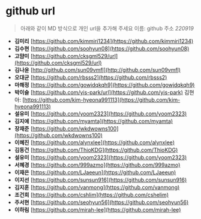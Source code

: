 # github url
> 아래와 같이 MD 방식으로 개인 url을 추가해 주세요
> 이름: github 주소
_220919_ 

* **김미리** [https://github.com/kimmiri1234](https://github.com/kimmiri1234)
* **김수현** [https://github.com/soohyun08](https://github.com/soohyun08)
* **고먐미** [https://github.com/cksgml529/url](https://github.com/cksgml529/url)
* **김나윤** [http://github.com/sun09vmfl](http://github.com/sun09vmfl)
* **오대균** [https://github.com/rbsss2](https://github.com/rbsss2)
* **마해정** [https://github.com/gowjdqkqh9](https://github.com/gowjdqkqh9)
* **박이슬** [https://github.com/yis-park/url](https://github.com/yis-park)
김현아: [https://github.com/kim-hyeona991113](https://github.com/kim-hyeona991113)
* **설유미** [https://github.com/yoom2323](https://github.com/yoom2323)
* **김지예** [https://github.com/myamta](https://github.com/myamta)
* **장재준** [https://github.com/wkdwowns100](https://github.com/wkdwowns100)
* **이혜진** [https://github.com/alynxlee](https://github.com/alynxlee)
* **김동건** [https://github.com/ThioKDG](https://github.com/ThioKDG)
* **설유미** [https://github.com/yoom2323](https://github.com/yoom2323)
* **서혜경** [https://github.com/999azmo](https://github.com/999azmo)
* **이재은** [https://github.com/LJaeeun](https://github.com/LJaeeun)
* **이지선** [https://github.com/sunsun916](https://github.com/sunsun916)
* **김지훈** [https://github.com/vanmong](https://github.com/vanmong)
* **조건희** [https://github.com/cshlim](https://github.com/cshelim)
* **주서현** [https://github.com/seohyun56](https://github.com/seohyun56)
* **이하림** [https://github.com/mirah-lee](https://github.com/mirah-lee)

